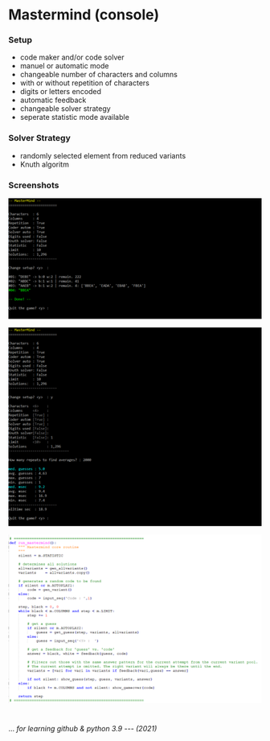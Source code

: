 # Mastermind (console)

### Setup
- code maker and/or code solver
- manuel or automatic mode
- changeable number of characters and columns
- with or without repetition of characters
- digits or letters encoded
- automatic feedback
- changeable solver strategy
- seperate statistic mode available


### Solver Strategy
- randomly selected element from reduced variants
- Knuth algoritm
 
 
### Screenshots
 
![MaMi_single](/screenshots/MaMi_single.png)
 
 
![MaMi_stat](/screenshots/MaMi_stat.png)
 
 
![MaMi_core](/screenshots/MaMi_core.png)
 

 
#
...
_for learning github & python 3.9 --- (2021)_

